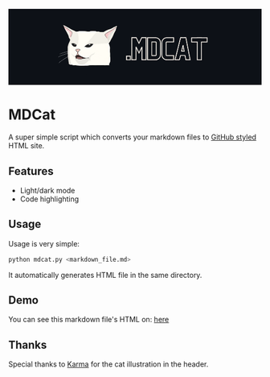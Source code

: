 ![Header image of MDcat](header.png)

# MDCat

A super simple script which converts your markdown files to [GitHub styled](https://primer.style/) HTML site.

## Features

- Light/dark mode
- Code highlighting
  
## Usage

Usage is very simple:

```sh
python mdcat.py <markdown_file.md>
```
It automatically generates HTML file in the same directory.
## Demo

You can see this markdown file's HTML on:
[here](https://refined-github-html-preview.kidonng.workers.dev/calganaygun/MDcat/raw/main/README.html) 

## Thanks

Special thanks to [Karma](https://www.instagram.com/sanmiyorumamaevet/) for the cat illustration in the header.